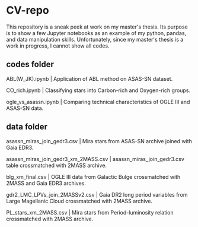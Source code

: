 # CV-repo
This repository is a sneak peek at work on my master's thesis. Its purpose is to show a few Jupyter notebooks as an example of my python, pandas, and data manipulation skills. Unfortunately, since my master's thesis is a work in progress, I cannot show all codes. 

## codes folder
ABL(W_JK).ipynb | Application of ABL method on ASAS-SN dataset. 

CO_rich.ipynb | Classifying stars into Carbon-rich and Oxygen-rich groups.

ogle_vs_asassn.ipynb | Comparing technical characteristics of OGLE III and ASAS-SN data. 

## data folder
asassn_miras_join_gedr3.csv | Mira stars from ASAS-SN archive joined with Gaia EDR3.

asassn_miras_join_gedr3_xm_2MASS.csv | asassn_miras_join_gedr3.csv table crossmatched with 2MASS archive. 

blg_xm_final.csv | OGLE III data from Galactic Bulge crossmatched with 2MASS and Gaia EDR3 archives. 

gdr2_LMC_LPVs_join_2MASSv2.csv | Gaia DR2 long period variables from Large Magellanic Cloud crossmatched with 2MASS archive.

PL_stars_xm_2MASS.csv | Mira stars from Period-luminosity relation crossmatched with 2MASS archive.
